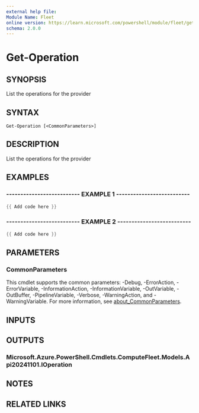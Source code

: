 ```yaml
---
external help file:
Module Name: Fleet
online version: https://learn.microsoft.com/powershell/module/fleet/get-operation
schema: 2.0.0
---
```


# Get-Operation

## SYNOPSIS
List the operations for the provider

## SYNTAX

```
Get-Operation [<CommonParameters>]
```

## DESCRIPTION
List the operations for the provider

## EXAMPLES

### -------------------------- EXAMPLE 1 --------------------------
```powershell
{{ Add code here }}
```



### -------------------------- EXAMPLE 2 --------------------------
```powershell
{{ Add code here }}
```



## PARAMETERS

### CommonParameters
This cmdlet supports the common parameters: -Debug, -ErrorAction, -ErrorVariable, -InformationAction, -InformationVariable, -OutVariable, -OutBuffer, -PipelineVariable, -Verbose, -WarningAction, and -WarningVariable. For more information, see [about_CommonParameters](http://go.microsoft.com/fwlink/?LinkID=113216).

## INPUTS

## OUTPUTS

### Microsoft.Azure.PowerShell.Cmdlets.ComputeFleet.Models.Api20241101.IOperation

## NOTES

## RELATED LINKS

